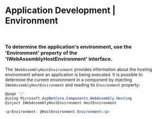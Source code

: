 # Application Development | Environment
<br>

### To determine the application's environment, use the 'Environment' property of the 'IWebAssemblyHostEnvironment' interface.

The `IWebAssemblyHostEnvironment` provides information about the hosting environment where an application is being executed. It is possible to determine the current environment in
a component by injecting `IWebAssemblyHostEnvironment` and reading its `Environment` property:

```csharp
@page "/"
@using Microsoft.AspNetCore.Components.WebAssembly.Hosting
@inject IWebAssemblyHostEnvironment HostEnvironment

<p>Environment: @HostEnvironment.Environment</p>
```

<br>